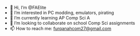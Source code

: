 - 👋 Hi, I’m @FAElite
- 👀 I’m interested in PC modding, emulators, pirating
- 🌱 I’m currently learning AP Comp Sci A
- 💞️ I’m looking to collaborate on school Comp Sci assignments
- 📫 How to reach me: furqanahcom27@gmail.com

<!---
FAElite/FAElite is a ✨ special ✨ repository because its `README.md` (this file) appears on your GitHub profile.
You can click the Preview link to take a look at your changes.
--->
